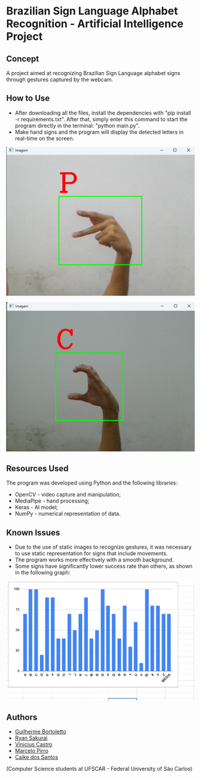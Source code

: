 # Brazilian Sign Language Alphabet Recognition - Artificial Intelligence Project

## Concept

A project aimed at recognizing Brazilian Sign Language alphabet signs through gestures captured by the webcam.

## How to Use
- After downloading all the files, install the dependencies with "pip install -r requirements.txt". After that, simply enter this command to start the program directly in the terminal: "python main.py".
- Make hand signs and the program will display the detected letters in real-time on the screen.

![Sign Recognized as P](readme_assets/p_sign.png)

![Sign Recognized as C](readme_assets/c_sign.png)

## Resources Used

The program was developed using Python and the following libraries:
- OpenCV - video capture and manipulation;
- MediaPipe - hand processing;
- Keras - AI model;
- NumPy - numerical representation of data.

## Known Issues

- Due to the use of static images to recognize gestures, it was necessary to use static representation for signs that include movements.
- The program works more effectively with a smooth background.
- Some signs have significantly lower success rate than others, as shown in the following graph:

![Accuracy Graph](readme_assets/accuracy_graph.jpg)

## Authors

- [Guilherme Bortoletto](https://github.com/guilherme-bortoletto)
- [Ryan Sakurai](https://github.com/ryansakurai)
- [Vinicius Castro](https://github.com/vinciuscastro)
- [Marcelo Pirro](https://github.com/marcelopirro)
- [Caike dos Santos](https://github.com/CaikeSantos)

(Computer Science students at UFSCAR - Federal University of São Carlos)
